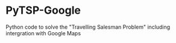 PyTSP-Google
============

Python code to solve the "Travelling Salesman Problem" including intergration with Google Maps

